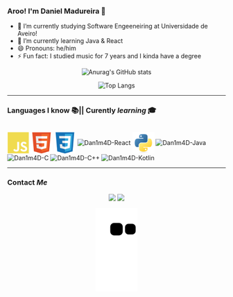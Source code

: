 ### Aroo! I'm Daniel Madureira 👋
- 🔭 I’m currently studying Software Engeeneiring at Universidade de Aveiro!
- 🌱 I’m currently learning Java & React
- 😄 Pronouns: he/him
- ⚡ Fun fact: I studied music for 7 years and I kinda have a degree 

<div align="center">
    <p><img height="180em" src="https://github-readme-stats.vercel.app/api?username=Dan1m4D&amp;count_private=true&amp;show_icons=true&amp;theme=nightowl" alt="Anurag&#39;s GitHub stats"></p>
    <p><img height="180em" src="https://github-readme-stats.vercel.app/api/top-langs/?username=Dan1m4D&amp;langs_count=8&amp;layout=compact&amp;theme=nightowl" alt="Top Langs"></p>
</div>

***
### __Languages__ I know 📚|| Curently _learning_ 🎓

<div style="display: inline_block"><br>
  <img align="center" alt="Dan1m4D-Js" height="50" width="50" src="https://raw.githubusercontent.com/devicons/devicon/master/icons/javascript/javascript-plain.svg"> 
  <img align="center" alt="Dan1m4D-HTML" height="50" width="50" src="https://raw.githubusercontent.com/devicons/devicon/master/icons/html5/html5-original.svg">
  <img align="center" alt="Dan1m4D-CSS" height="50" width="50" src="https://raw.githubusercontent.com/devicons/devicon/master/icons/css3/css3-original.svg">
  <img align="center" height="50" width="50"    alt="Dan1m4D-React" src="https://cdn.jsdelivr.net/gh/devicons/devicon/icons/react/react-original.svg" />
  <img align="center" alt="Dan1m4D-Python" height="50" width="50" src="https://raw.githubusercontent.com/devicons/devicon/master/icons/python/python-original.svg">
  <img align="center" height="50" width="50" alt="Dan1m4D-Java" src="https://cdn.jsdelivr.net/gh/devicons/devicon/icons/java/java-original-wordmark.svg" />
  <img align="center" height="50" witdh="50" alt="Dan1m4D-C" src="https://cdn.jsdelivr.net/gh/devicons/devicon/icons/c/c-original.svg" />
  <img align="center" height="50" witdh="50" alt="Dan1m4D-C++" src="https://cdn.jsdelivr.net/gh/devicons/devicon/icons/cplusplus/cplusplus-original.svg" />
  <img align="center" height="50" witdh="50" alt="Dan1m4D-Kotlin" src="https://cdn.jsdelivr.net/gh/devicons/devicon/icons/kotlin/kotlin-original.svg" />
          
</div>

***
### Contact _Me_ 

<div align="center">
   <a href="https://www.instagram.com/dani_mad7/" target="_blank"><img src="https://img.shields.io/badge/-Instagram-%23E4405F?style=for-the-badge&logo=instagram&logoColor=white" target="_blank"></a>
  <a href = "mailto:daniel.madureira@ua.pt"><img src="https://img.shields.io/badge/Gmail-D14836?style=for-the-badge&logo=gmail&logoColor=white" target="_blank"></a>


![Snake animation](https://github.com/Dan1m4D/Dan1m4D/blob/output/github-contribution-grid-snake.svg)
</div>
